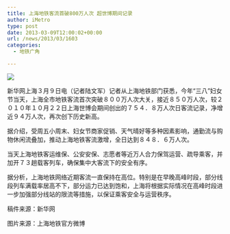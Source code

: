 ```yaml
---
title: 上海地铁客流首破800万人次 超世博期间记录
author: iMetro
type: post
date: 2013-03-09T12:00:02+00:00
url: /news/2013/03/1603
categories:
  - 地铁广角

---
```

![][1]

新华网上海３月９日电（记者陆文军）记者从上海地铁部门获悉，今年“三八”妇女节当天，上海全市地铁客流首次突破８００万人次大关，接近８５０万人次，较２０１０年１０月２２日上海世博会期间创出的７５４．８万人次日客流记录，净增近９４万人次，再次创下历史新高。

据介绍，受周五小周末、妇女节商家促销、天气晴好等多种因素影响，通勤流与购物休闲流叠加，推动上海地铁客流激增，全日达到８４８．６万人次。

当天上海地铁客运维保、公安安保、志愿者等近万人合力保驾运营、疏导乘客，并加开７３趟载客列车，确保集中大客流下的安全有序。

据分析，上海地铁网络近期客流一直保持在高位。特别是在早晚高峰时段，部分线段列车满载率居高不下，部分运力已达到饱和，上海将根据实际情况在高峰时段进一步加强部分线站的限流等措施，以保证乘客安全与运营秩序。

稿件来源：新华网

图片来源：上海地铁官方微博

 [1]: http://ww3.sinaimg.cn/bmiddle/67e3e0e9jw1e2ioyrh55vj.jpg